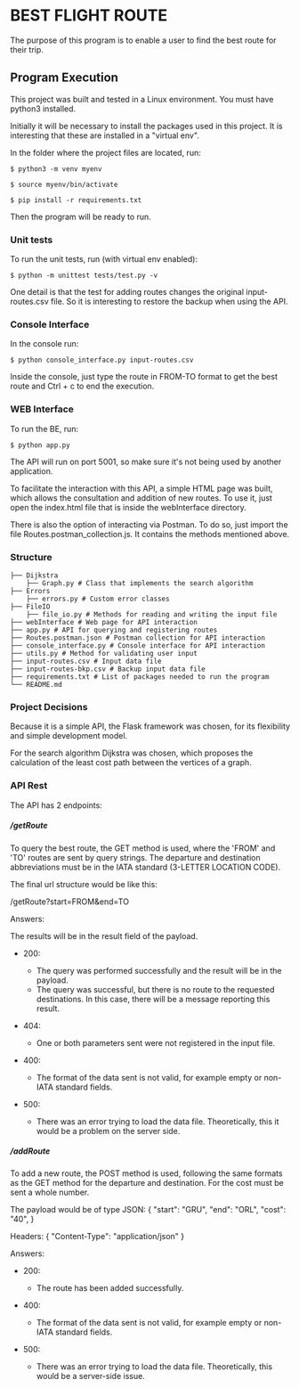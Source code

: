 # BEST FLIGHT ROUTE

The purpose of this program is to enable a user to find the best route for their trip.

## Program Execution

This project was built and tested in a Linux environment. You must have python3 installed.

Initially it will be necessary to install the packages used in this project. It is interesting that these are installed in a "virtual env".

In the folder where the project files are located, run:

    $ python3 -m venv myenv

    $ source myenv/bin/activate

    $ pip install -r requirements.txt

Then the program will be ready to run.

### Unit tests

To run the unit tests, run (with virtual env enabled):

    $ python -m unittest tests/test.py -v

One detail is that the test for adding routes changes the original input-routes.csv file. So it is interesting to restore the backup when using the API.

### Console Interface

In the console run:

    $ python console_interface.py input-routes.csv

Inside the console, just type the route in FROM-TO format to get the best route and Ctrl + c to end the execution.

### WEB Interface

To run the BE, run:

    $ python app.py

The API will run on port 5001, so make sure it's not being used by another application.

To facilitate the interaction with this API, a simple HTML page was built, which allows the consultation and addition of new routes. To use it, just open the index.html file that is inside the webInterface directory.

There is also the option of interacting via Postman. To do so, just import the file Routes.postman_collection.js. It contains the methods mentioned above.

### Structure

    ├── Dijkstra
        ├── Graph.py # Class that implements the search algorithm
    ├── Errors
        ├── errors.py # Custom error classes
    ├── FileIO
        ├── file_io.py # Methods for reading and writing the input file
    ├── webInterface # Web page for API interaction
    ├── app.py # API for querying and registering routes
    ├── Routes.postman.json # Postman collection for API interaction
    ├── console_interface.py # Console interface for API interaction
    ├── utils.py # Method for validating user input
    ├── input-routes.csv # Input data file
    ├── input-routes-bkp.csv # Backup input data file
    ├── requirements.txt # List of packages needed to run the program
    └── README.md

### Project Decisions

Because it is a simple API, the Flask framework was chosen,
for its flexibility and simple development model.

For the search algorithm Dijkstra was chosen, which proposes the
calculation of the least cost path between the vertices of a graph.

### API Rest

The API has 2 endpoints:

##### /getRoute

To query the best route, the GET method is used, where the 'FROM' and 'TO' routes are sent by query strings. The departure and destination abbreviations must be in the IATA standard (3-LETTER LOCATION CODE).

The final url structure would be like this:

/getRoute?start=FROM&end=TO

Answers:

The results will be in the result field of the payload.

- 200:

  - The query was performed successfully and the result will be in the payload.
  - The query was successful, but there is no route to the requested destinations. In this case, there will be a message reporting this result.

- 404:

  - One or both parameters sent were not registered in the input file.

- 400:

  - The format of the data sent is not valid, for example empty or non-IATA standard fields.

- 500:
  - There was an error trying to load the data file. Theoretically, this
    it would be a problem on the server side.

##### /addRoute

To add a new route, the POST method is used, following the same formats as the GET method for the departure and destination. For the cost must be sent a whole number.

The payload would be of type JSON:
{
"start": "GRU",
"end": "ORL",
"cost": "40",
}

Headers:
{
"Content-Type": "application/json"
}

Answers:

- 200:
  - The route has been added successfully.
- 400:

  - The format of the data sent is not valid, for example empty or non-IATA standard fields.

- 500:
  - There was an error trying to load the data file. Theoretically, this would be a server-side issue.

